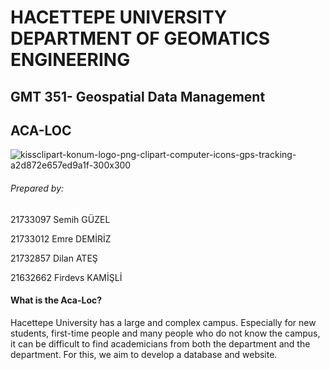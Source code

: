 # **HACETTEPE UNIVERSITY DEPARTMENT OF GEOMATICS ENGINEERING**
## **GMT 351- Geospatial Data Management**
## **ACA-LOC**
![kissclipart-konum-logo-png-clipart-computer-icons-gps-tracking-a2d872e657ed9a1f-300x300](https://user-images.githubusercontent.com/76625335/104839575-1777c100-58d3-11eb-843b-5bb83ff9c2ae.png)
###### Prepared by:
21733097 Semih GÜZEL

21733012 Emre DEMİRİZ

21732857 Dilan ATEŞ

21632662 Firdevs KAMİŞLİ
                


#### What is the Aca-Loc?
Hacettepe University has a large and complex campus. Especially for new students, first-time people and many people who do not know the campus, it can be difficult to find academicians from both the department and the department. For this, we aim to develop a database and website.





